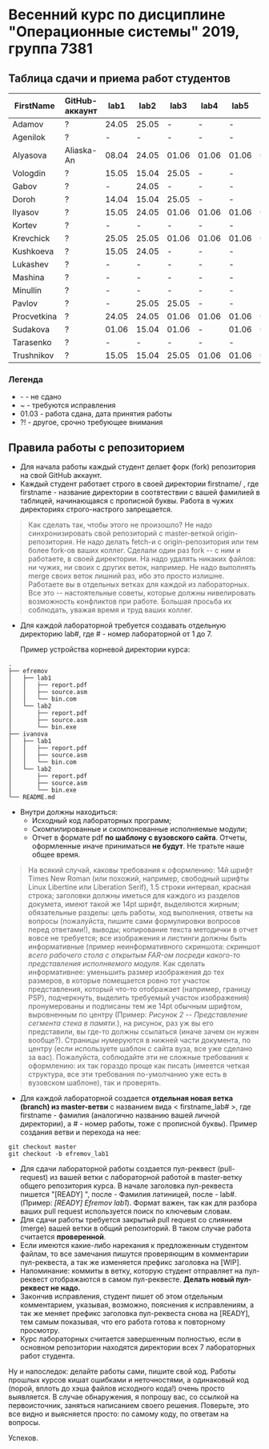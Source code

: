 # Весенний курс по дисциплине "Операционные системы" 2019, группа 7381

## Таблица сдачи и приема работ студентов

| FirstName   | GitHub-аккаунт     | lab1  | lab2  | lab3  | lab4  | lab5  | lab6  | lab7  |
| ----------- | ------------------ | ----- | ----- | ----- | ----- | ----- | ----- | ----- |
| Adamov      | ?                  | 24.05 | 25.05 |   -   |   -   |   -   |   -   |   -   |
| Agenilok    | ?                  |   -   |   -   |   -   |   -   |   -   |   -   |   -   |
| Alyasova    | Aliaska-An         | 08.04 | 24.05 | 01.06 | 01.06 | 01.06 | 01.06 | 01.06 |
| Vologdin    | ?                  | 15.05 | 15.04 | 25.05 |   -   |   -   |   -   |   -   |
| Gabov       | ?                  |   -   | 24.05 |   -   |   -   |   -   |   -   |   -   |
| Doroh       | ?                  | 14.04 | 15.04 | 25.05 |   -   |   -   |   -   |   -   |
| Ilyasov     | ?                  | 15.05 | 24.05 | 01.06 | 01.06 | 01.06 | 01.06 | 01.06 |
| Kortev      | ?                  |   -   |   -   |   -   |   -   |   -   |   -   |   -   |
| Krevchick   | ?                  | 25.05 | 25.05 | 01.06 | 01.06 | 01.06 | 01.06 | 01.06 |
| Kushkoeva   | ?                  | 15.05 | 24.05 |   -   |   -   |   -   |   -   |   -   |
| Lukashev    | ?                  |   -   |   -   |   -   |   -   |   -   |   -   |   -   |
| Mashina     | ?                  |   -   |   -   |   -   |   -   |   -   |   -   |   -   |
| Minullin    | ?                  |   -   |   -   |   -   |   -   |   -   |   -   |   -   |
| Pavlov      | ?                  |   -   | 25.05 | 25.05 |   -   |   -   |   -   |   -   |
| Procvetkina | ?                  | 24.05 | 24.05 | 01.06 | 01.06 | 01.06 | 01.06 | 01.06 |
| Sudakova    | ?                  | 01.06 | 15.04 | 01.06 |   -   | 01.06 | 01.06 |   -   |
| Tarasenko   | ?                  |   -   |   -   |   -   |   -   |   -   |   -   |   -   |
| Trushnikov  | ?                  | 15.05 | 15.04 | 25.05 | 01.06 | 01.06 | 01.06 | 01.06 |

### Легенда

- \- - не сдано
- ~ - требуются исправления
- 01.03 - работа сдана, дата принятия работы
- ?! - другое, срочно требующее внимания

## Правила работы с репозиторием

- Для начала работы каждый студент делает форк (fork) репозитория на свой GitHub аккаунт.
- Каждый студент работает строго в своей директории firstname/ , где firstname - название директории в соотвтествии с вашей фамилией в таблицей, начинающаяся с прописной буквы. Работа в чужих директориях строго-настрого запрещается.

> Как сделать так, чтобы этого не произошло? Не надо синхронизировать свой репозиторий с master-веткой origin-репозитория. Не надо делать fetch-и с origin-репозитория или тем более fork-ов ваших коллег. Сделали один раз fork -- с ним и работаете, в своей директории. На надо удалять никаких файлов: ни чужих, ни своих с других веток, например. Не надо выполнять merge своих веток лишний раз, ибо это просто излишне. Работаете вы в отдельных ветках для каждой из лабораторных. Все это -- настоятельные советы, которые должны нивелировать возможность конфликтов при работе. Большая просьба их соблюдать, уважая время и труд ваших коллег.

- Для каждой лабораторной требуется создавать отдельную директорию lab#, где # - номер лабораторной от 1 до 7.

    Пример устройства корневой директории курса:
```
.
├── efremov
│   ├── lab1
│   │   ├── report.pdf
│   │   ├── source.asm
│   │   └── bin.com
│   └── lab2
│       ├── report.pdf
│       ├── source.asm
│       └── bin.exe
├── ivanova
│   ├── lab1
│   │   ├── report.pdf
│   │   ├── source.asm
│   │   └── bin.com
│   └── lab2
│       ├── report.pdf
│       ├── source.asm
│       └── bin.exe
└── README.md
```

- Внутри должны находиться:
    * Исходный код лабораторных программ;
    * Скомпилированные и скомпонованные исполняемые модули;
    * Отчет в формате pdf  **по шаблону с вузовского сайта**. Отчеты, оформленные иначе приниматься **не будут**. Не тратьте наше общее время.

> На всякий случай, каковы требования к оформлению: 14й шрифт Times New Roman (или похожий, например, свободный шрифты Linux Libertine или  Liberation Serif), 1.5 строки интервал, красная строка; заголовки должны иметься для каждого из разделов докумета, имеют такой же 14pt шрифт, выделяются жирным; обязательные разделы: цель работы, ход выполнения, ответы на вопросы (пожалуйста, пишите сами формулировки вопросов перед ответами!), выводы; копирование текста методички в отчет вовсе не требуется; все изображения и листинги должны быть информативные (пример неинформативного скриншота: *скриншот всего рабочего стола с открытым FAR-ом посреди какого-то представления исполняемого модуля*. Как сделать информативнее: уменьшить размер изображения до тех размеров, в которые помещается ровно тот участок представления, который что-то отображает (например, границу PSP), подчеркнуть, выделить требуемый участок изображения) пронумерованы и подписаны тем же 14pt обычным шрифтом, выровненным по центру (Пример: *Рисунок 2 -- Представление сегмента стека в памяти.*), на рисунок, раз уж вы его представили, вы где-то должны ссылаться (иначе зачем он нужен вообще?). Страницы нумеруются в нижней части документа, по центру (если используете шаблон с сайта вуза, все уже сделано за вас). Пожалуйста, соблюдайте эти не сложные требования к оформлению: их так гораздо проще как писать (имеется четкая структура, все эти требования по-умолчанию уже есть в вузовском шаблоне), так и проверять.

- Для каждой лабораторной создается **отдельная новая ветка (branch) из master-ветви** с названием вида < firstname\_lab# >, где firstname - фамилия (аналогично названию вашей личной директории), а # - номер работы, тоже с прописной буквы). Пример создания ветви и перехода на нее:

```
git checkout master
git checkout -b efremov_lab1
```
- Для сдачи лабораторной работы создается пул-реквест (pull-request) из вашей ветки с лабораторной работой в master-ветку общего репозитория курса. В начале заголовка пул-реквеста пишется "[READY] ", после - Фамилия латиницей, после - lab#. (Пример: *[READY] Efremov lab1*). Формат важен, так как для разбора ваших pull request используется поиск по ключевым словам.
- Для сдачи работы требуется закрытый pull request со слиянием (merge) вашей ветки в общий репозиторий. В таком случае работа считается **проверенной**.
- Если имеются какие-либо нарекания к предложенным студентом файлам, то все замечания пишутся проверяющим в комментарии пул-реквеста, а так же изменяется префикс заголовка на [WIP].
- Напоминание: коммиты в ветку, которую студент отправляет на пул-реквест отображаются в самом пул-реквесте. **Делать новый пул-реквест не надо.**
- Закончив исправления, студент пишет об этом отдельным комментарием, указывая, возможно, пояснения к исправлениям, а так же меняет префикс заголовка пул-реквеста снова на [READY], тем самым показывая, что его работа готова к повторному просмотру.
- Курс лабораторных считается завершенным полностью, если в основном репозитории находятся директории всех 7 лабораторных работ студента.

Ну и напоследок: делайте работы сами, пишите свой код. Работы прошлых курсов кишат ошибками и неточностями, а одинаковый код (порой, вплоть до хэша файлов исходного кода!) очень просто выявляется. В случае обнаружения, я попрошу вас, со ссылкой на первоисточник, заняться написанием своего решения. Поверьте, это все видно и выясняется просто: по самому коду, по ответам на вопросы.

Успехов.
